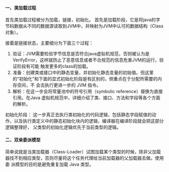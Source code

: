 #### 一、类加载过程
首先类加载过程被分为加载，链接，初始化。
首先是加载阶段，它是将java的字节码数据从不同的数据源读取到JVM中，并映射为JVM中认可的数据结构（Class对象）。

接着是链接状态，主要细分为下面三个过程：
1. 验证：JVM需要检验字节信息是否符合java虚拟机规范，否则被认为是VerifyError，这样就防止了恶意信息或者不合规范的信息危害JVM的运行，验证阶段有可能
触发更多的class的加载。
2. 准备：创建类或接口中的静态变量，并初始化静态变量的初始值。但这里的“初始化”和下面的显式初始化阶段是有区别的，侧重点在于分配所需要的内存空间，不
会去执行更进一步的 JVM 指令。
3. 解析：在这一步会将常量池中的符号引用（symbolic reference）替换为直接引用。在Java 虚拟机规范中，详细介绍了类、接口、方法和字段等各个方面的解析。

初始化阶段：
这一步真正去执行类初始化的代码逻辑，包括静态字段赋值的动作，以及执行类定义中的静态初始化块内的逻辑，编译器在编译阶段就会把这部分逻辑整理好，
父类型的初始化逻辑优先于当前类型的逻辑。

#### 二、双亲委派模型
简单说就是当类加载器（Class-Loader）试图加载某个类型的时候，除非父加载器找不到相应类型，否则尽量将这个任务代理给当前加载器的父加载器去做。使用委
派模型的目的是避免重复加载 Java 类型。
